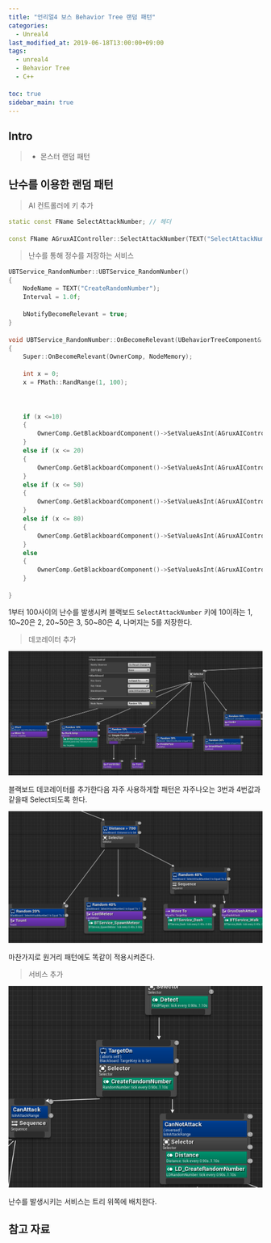 ```yaml
---
title: "언리얼4 보스 Behavior Tree 랜덤 패턴"
categories: 
  - Unreal4
last_modified_at: 2019-06-18T13:00:00+09:00
tags: 
  - unreal4 
  - Behavior Tree
  - C++

toc: true
sidebar_main: true
---
```


## Intro

> - 몬스터 랜덤 패턴

## 난수를 이용한 랜덤 패턴


> AI 컨트롤러에 키 추가

```cpp
static const FName SelectAttackNumber; // 헤더

const FName AGruxAIController::SelectAttackNumber(TEXT("SelectAttackNumber"));
```

> 난수를 통해 정수를 저장하는 서비스



```cpp
UBTService_RandomNumber::UBTService_RandomNumber()
{
	NodeName = TEXT("CreateRandomNumber");
	Interval = 1.0f;

	bNotifyBecomeRelevant = true;
}

void UBTService_RandomNumber::OnBecomeRelevant(UBehaviorTreeComponent& OwnerComp, uint8* NodeMemory)
{
	Super::OnBecomeRelevant(OwnerComp, NodeMemory);

	int x = 0;
	x = FMath::RandRange(1, 100);

	

	if (x <=10)
	{
		OwnerComp.GetBlackboardComponent()->SetValueAsInt(AGruxAIController::SelectAttackNumber, 1);
	}
	else if (x <= 20)
	{
		OwnerComp.GetBlackboardComponent()->SetValueAsInt(AGruxAIController::SelectAttackNumber, 2);
	}
	else if (x <= 50)
	{
		OwnerComp.GetBlackboardComponent()->SetValueAsInt(AGruxAIController::SelectAttackNumber, 3);
	}
	else if (x <= 80)
	{
		OwnerComp.GetBlackboardComponent()->SetValueAsInt(AGruxAIController::SelectAttackNumber, 4);
	}
	else
	{
		OwnerComp.GetBlackboardComponent()->SetValueAsInt(AGruxAIController::SelectAttackNumber, 5);
	}

}
```

1부터 100사이의 난수를 발생시켜 블랙보드 `SelectAttackNumber` 키에 10이하는 1, 10~20은 2, 20~50은 3, 50~80은 4, 나머지는 5를 저장한다.

> 데코레이터 추가

![1](https://github.com/lesslate/lesslate.github.io/blob/master/assets/img/Unreal/SelectRandom/1.png?raw=true)

블랙보드 데코레이터를 추가한다음 자주 사용하게할 패턴은 자주나오는 3번과 4번값과 같을때 Select되도록 한다.


![2](https://github.com/lesslate/lesslate.github.io/blob/master/assets/img/Unreal/SelectRandom/2.png?raw=true) 

마찬가지로 원거리 패턴에도 똑같이 적용시켜준다.


> 서비스 추가

![3](https://github.com/lesslate/lesslate.github.io/blob/master/assets/img/Unreal/SelectRandom/3.png?raw=true)

난수를 발생시키는 서비스는 트리 위쪽에 배치한다.

## 참고 자료
